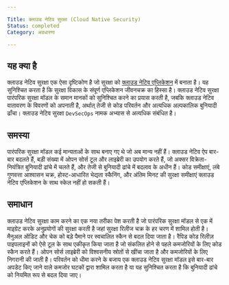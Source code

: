 ```yaml
--- 

Title: क्लाउड नेटिव सुरक्षा (Cloud Native Security)
Status: completed 
Category: अवधारणा 

--- 
```


 

## यह क्या है 

क्लाउड नेटिव सुरक्षा एक ऐसा दृष्टिकोण है जो सुरक्षा को [क्लाउड नेटिव एप्लिकेशन](/cloud_native_apps/) में बनाता है। यह सुनिश्चित करता है कि सुरक्षा विकास के संपूर्ण एप्लिकेशन जीवनचक्र का हिस्सा है। क्लाउड नेटिव सुरक्षा पारंपरिक सुरक्षा मॉडल के समान मानकों को सुनिश्चित करने का प्रयास करती है, जबकि क्लाउड नेटिव वातावरण के विवरणों को अपनाती है, अर्थात् तेजी से कोड परिवर्तन और अत्यधिक अल्पकालिक बुनियादी ढाँचा। क्लाउड नेटिव सुरक्षा `DevSecOps` नामक अभ्यास से अत्यधिक संबंधित है। 

 

## समस्या 

पारंपरिक सुरक्षा मॉडल कई मान्यताओं के साथ बनाए गए थे जो अब मान्य नहीं हैं। क्लाउड नेटिव ऐप बार-बार बदलते हैं, बड़ी संख्या में ओपन सोर्स टूल और लाइब्रेरी का उपयोग करते हैं, जो अक्सर विक्रेता-नियंत्रित बुनियादी ढांचे में चलते हैं, और तेजी से बुनियादी ढांचे में बदलाव के अधीन हैं। कोड समीक्षाएं, लंबे गुणवत्ता आश्वासन चक्र, होस्ट-आधारित भेद्यता स्कैनिंग, और अंतिम मिनट की सुरक्षा समीक्षाएं क्लाउड नेटिव एप्लिकेशन के साथ स्केल नहीं हो सकती हैं। 

 

## समाधान 

क्लाउड नेटिव सुरक्षा काम करने का एक नया तरीका पेश करती है जो पारंपरिक सुरक्षा मॉडल से एक में माइग्रेट करके अनुप्रयोगों की सुरक्षा करती है जहां सुरक्षा रिलीज चक्र के हर चरण में शामिल होती है। मैनुअल ऑडिट और चेक को बड़े पैमाने पर स्वचालित स्कैन से बदल दिया जाता है। रैपिड कोड रिलीज़ पाइपलाइनों को ऐसे टूल के साथ एकीकृत किया जाता है जो संकलित होने से पहले कमजोरियों के लिए कोड स्कैन करते हैं। ओपन सोर्स लाइब्रेरी को विश्वसनीय स्रोतों से खींचा जाता है और कमजोरियों के लिए निगरानी की जाती है। परिवर्तन को धीमा करने के बजाय एक क्लाउड नेटिव सुरक्षा मॉडल इसे बार-बार अपडेट किए जाने वाले कमजोर घटकों द्वारा शामिल करता है या यह सुनिश्चित करता है कि बुनियादी ढांचे को नियमित रूप से बदल दिया जाए। 
